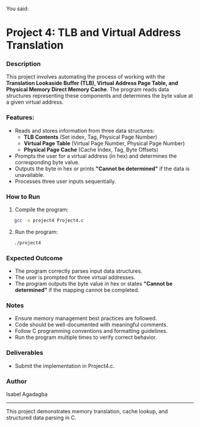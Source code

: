 
You said:
# **Project 4: TLB and Virtual Address Translation**

### **Description**
This project involves automating the process of working with the **Translation Lookaside Buffer (TLB), Virtual Address Page Table, and Physical Memory Direct Memory Cache**. The program reads data structures representing these components and determines the byte value at a given virtual address.

### **Features:**
- Reads and stores information from three data structures:
  - **TLB Contents** (Set index, Tag, Physical Page Number)
  - **Virtual Page Table** (Virtual Page Number, Physical Page Number)
  - **Physical Page Cache** (Cache Index, Tag, Byte Offsets)
- Prompts the user for a virtual address (in hex) and determines the corresponding byte value.
- Outputs the byte in hex or prints **"Cannot be determined"** if the data is unavailable.
- Processes three user inputs sequentially.

### **How to Run**
1. Compile the program:
   
```bash
   gcc -o project4 Project4.c
```
2. Run the program:
   
```bash
   ./project4
```

### **Expected Outcome**
- The program correctly parses input data structures.
- The user is prompted for three virtual addresses.
- The program outputs the byte value in hex or states **"Cannot be determined"** if the mapping cannot be completed.

### **Notes**
- Ensure memory management best practices are followed.
- Code should be well-documented with meaningful comments.
- Follow C programming conventions and formatting guidelines.
- Run the program multiple times to verify correct behavior.

### **Deliverables**
- Submit the implementation in Project4.c.

### **Author**
Isabel Agadagba

---
This project demonstrates memory translation, cache lookup, and structured data parsing in C.
